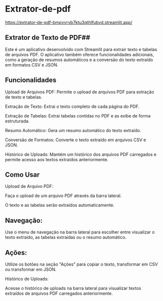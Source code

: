 
# Extrator-de-pdf

https://extrator-de-pdf-bmpvvrvb7ktu3qthlfubvd.streamlit.app/

## Extrator de Texto de PDF##
Este é um aplicativo desenvolvido com Streamlit para extrair texto e tabelas de arquivos PDF. O aplicativo também oferece funcionalidades adicionais, como a geração de resumos automáticos e a conversão do texto extraído em formatos CSV e JSON.

## Funcionalidades ##
Upload de Arquivos PDF: Permite o upload de arquivos PDF para extração de texto e tabelas.

Extração de Texto: Extrai o texto completo de cada página do PDF.

Extração de Tabelas: Extrai tabelas contidas no PDF e as exibe de forma estruturada.

Resumo Automático: Gera um resumo automático do texto extraído.

Conversão de Formatos: Converte o texto extraído em arquivos CSV e JSON.

Histórico de Uploads: Mantém um histórico dos arquivos PDF carregados e permite acesso aos textos extraídos anteriormente.

## Como Usar ##
Upload de Arquivo PDF:

Faça o upload de um arquivo PDF através da barra lateral.

O texto e as tabelas serão extraídos automaticamente.

## Navegação: ##

Use o menu de navegação na barra lateral para escolher entre visualizar o texto extraído, as tabelas extraídas ou o resumo automático.

## Ações: ##

Utilize os botões na seção "Ações" para copiar o texto, transformar em CSV ou transformar em JSON.

Histórico de Uploads:

Acesse o histórico de uploads na barra lateral para visualizar textos extraídos de arquivos PDF carregados anteriormente.
